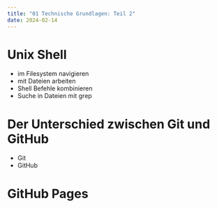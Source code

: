 ```yaml
---
title: "01 Technische Grundlagen: Teil 2"
date: 2024-02-14
---
```


# Unix Shell
- im Filesystem navigieren
- mit Dateien arbeiten
- Shell Befehle kombinieren
- Suche in Dateien mit grep
# Der Unterschied zwischen Git und GitHub
- Git
- GitHub

# GitHub Pages 
